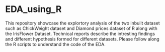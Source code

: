 # EDA_using_R
This repository showcase the explortory analysis of the two inbuilt dataset such as ChickWeight dataset and Diamond prices dataset of R along with the IrisFlower Dataset. 
Technical reports describe the intresting findings and different hypothesis formed for different datasets. 
Please follow along the R scripts to understand the code of the EDA.
